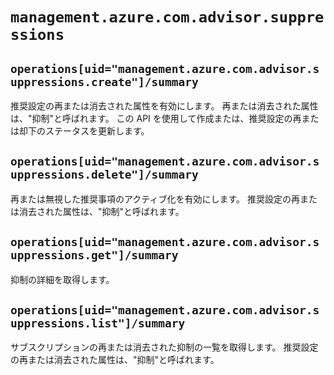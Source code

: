 # `management.azure.com.advisor.suppressions`

## `operations[uid="management.azure.com.advisor.suppressions.create"]/summary`
推奨設定の再または消去された属性を有効にします。 再または消去された属性は、"抑制"と呼ばれます。 この API を使用して作成または、推奨設定の再または却下のステータスを更新します。

## `operations[uid="management.azure.com.advisor.suppressions.delete"]/summary`
再または無視した推奨事項のアクティブ化を有効にします。 推奨設定の再または消去された属性は、"抑制"と呼ばれます。

## `operations[uid="management.azure.com.advisor.suppressions.get"]/summary`
抑制の詳細を取得します。

## `operations[uid="management.azure.com.advisor.suppressions.list"]/summary`
サブスクリプションの再または消去された抑制の一覧を取得します。 推奨設定の再または消去された属性は、"抑制"と呼ばれます。


